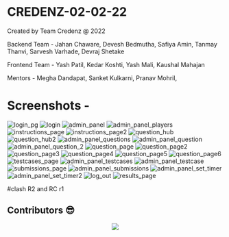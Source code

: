# CREDENZ-02-02-22
Created by Team Credenz @ 2022

Backend Team - Jahan Chaware, Devesh Bedmutha, Safiya Amin, Tanmay Thanvi, Sarvesh Varhade, Devraj Shetake

Frontend Team - Yash Patil, Kedar Koshti, Yash Mali, Kaushal Mahajan

Mentors - Megha Dandapat, Sanket Kulkarni, Pranav Mohril,

# Screenshots -

<img src="./Screenshots/Login_pg.png" alt="login_pg" >
<img src="./Screenshots/login.png" alt="login" >
<img src="./Screenshots/admin_panel.png" alt="admin_panel" >
<img src="./Screenshots/admin_panel_players.png" alt="admin_panel_players" >
<img src="./Screenshots/instructions_page.png" alt="instructions_page" >
<img src="./Screenshots/instructions_page2.png" alt="instructions_page2" >
<img src="./Screenshots/question_hub.png" alt="question_hub" >
<img src="./Screenshots/question_hub2.png" alt="question_hub2" >
<img src="./Screenshots/admin_panel_questions.png" alt="admin_panel_questions" >
<img src="./Screenshots/admin_panel_question.png" alt="admin_panel_question" >
<img src="./Screenshots/admin_panel_question_2.png" alt="admin_panel_question_2" >
<img src="./Screenshots/question_page.png" alt="question_page" >
<img src="./Screenshots/question_page2.png" alt="question_page2" >
<img src="./Screenshots/question_page3.png" alt="question_page3" >
<img src="./Screenshots/question_page4.png" alt="question_page4" >
<img src="./Screenshots/question_page5.png" alt="question_page5" >
<img src="./Screenshots/question_page6.png" alt="question_page6" >
<img src="./Screenshots/testcases_page.png" alt="testcases_page" >
<img src="./Screenshots/admin_panel_testcases.png" alt="admin_panel_testcases" >
<img src="./Screenshots/admin_panel_testcase.png" alt="admin_panel_testcase" >
<img src="./Screenshots/submissions_page.png" alt="submissions_page" >
<img src="./Screenshots/admin_panel_submissions.png" alt="admin_panel_submissions" >
<img src="./Screenshots/admin_panel_set_timer.png" alt="admin_panel_set_timer" >
<img src="./Screenshots/admin_panel_set_timer2.png" alt="admin_panel_set_timer2" >
<img src="./Screenshots/log_out.png" alt="log_out" >
<img src="./Screenshots/results_page.png" alt="results_page" >

#clash R2 and RC r1


## Contributors 😎 
<p align="center"> <a href="https://github.com/KedarKK1/credenz21/graphs/contributors"> <img src="https://contrib.rocks/image?repo=KedarKK1/credenz21" /> </a> 
</p>
